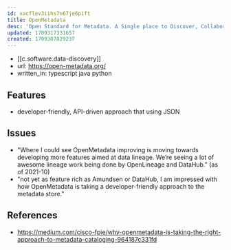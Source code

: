 ```yaml
---
id: xacflev3iihs7n67je6pift
title: OpenMetadata
desc: 'Open Standard for Metadata. A Single place to Discover, Collaborate and Get your data right. '
updated: 1709317331657
created: 1709307829237
---
```


- [[c.software.data-discovery]]
- url: https://open-metadata.org/
- written_in: typescript java python

## Features

- developer-friendly, API-driven approach that using JSON

## Issues

- "Where I could see OpenMetadata improving is moving towards developing more features aimed at data lineage. We’re seeing a lot of awesome lineage work being done by OpenLineage and DataHub." (as of 2021-10)
- "not yet as feature rich as Amundsen or DataHub, I am impressed with how OpenMetadata is taking a developer-friendly approach to the metadata store."

## References

- https://medium.com/cisco-fpie/why-openmetadata-is-taking-the-right-approach-to-metadata-cataloging-964187c331fd